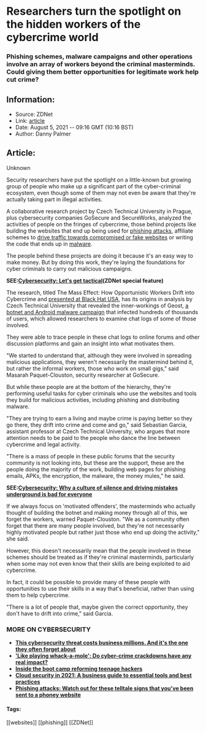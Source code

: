 # Researchers turn the spotlight on the hidden workers of the cybercrime world
### Phishing schemes, malware campaigns and other operations involve an array of workers beyond the criminal masterminds. Could giving them better opportunities for legitimate work help cut crime?

## Information:
+ Source: ZDNet
+ Link: [article](https://www.zdnet.com/article/researchers-turn-the-spotlight-on-the-hidden-workers-of-the-cybercrime-world/)
+ Date: August 5, 2021 -- 09:16 GMT (10:16 BST)
+ Author: Danny Palmer


## Article:
Unknown

Security researchers have put the spotlight on a little-known but growing group of people who make up a significant part of the cyber-criminal ecosystem, even though some of them may not even be aware that they're actually taking part in illegal activities. 

A collaborative research project by Czech Technical University in Prague, plus cybersecurity companies GoSecure and SecureWorks, analyzed the activities of people on the fringes of cybercrime, those behind projects like building the websites that end up being used for [phishing attacks](https://www.zdnet.com/article/what-is-phishing-how-to-protect-yourself-from-scam-emails-and-more/), affiliate schemes to [drive traffic towards compromised or fake websites](https://www.zdnet.com/article/this-security-project-has-taken-down-1-5-million-scam-phishing-and-malware-urls-in-just-a-year/) or writing the code that ends up in [malware](https://www.zdnet.com/article/what-is-malware-everything-you-need-to-know-about-viruses-trojans-and-malicious-software/). 


The people behind these projects are doing it because it's an easy way to make money. But by doing this work, they're laying the foundations for cyber criminals to carry out malicious campaigns.

**SEE:**[**Cybersecurity: Let's get tactical**](https://www.zdnet.com/topic/cybersecurity-lets-get-tactical/)**(ZDNet special feature)**

The research, titled The Mass Effect: How Opportunistic Workers Drift into Cybercrime and [presented at Black Hat USA](https://www.blackhat.com/us-21/briefings/schedule/index.html#the-mass-effect-how-opportunistic-workers-drift-into-cybercrime-23129), has its origins in analysis by Czech Technical University that revealed the inner-workings of Geost, [a botnet and Android malware campaign](https://www.zdnet.com/article/a-huge-android-trojan-malware-campaign-was-discovered-after-the-gang-behind-it-made-basic-security-mistakes/) that infected hundreds of thousands of users, which allowed researchers to examine chat logs of some of those involved. 

They were able to trace people in these chat logs to online forums and other discussion platforms and gain an insight into what motivates them.

"We started to understand that, although they were involved in spreading malicious applications, they weren't necessarily the mastermind behind it, but rather the informal workers, those who work on small gigs," said Masarah Paquet-Clouston, security researcher at GoSecure. 






But while these people are at the bottom of the hierarchy, they're performing useful tasks for cyber criminals who use the websites and tools they build for malicious activities, including phishing and distributing malware.  

"They are trying to earn a living and maybe crime is paying better so they go there, they drift into crime and come and go," said Sebastian Garcia, assistant professor at Czech Technical University, who argues that more attention needs to be paid to the people who dance the line between cybercrime and legal activity. 

"There is a mass of people in these public forums that the security community is not looking into, but these are the support, these are the people doing the majority of the work, building web pages for phishing emails, APKs, the encryption, the malware, the money mules," he said. 

**SEE:**[**Cybersecurity: Why a culture of silence and driving mistakes underground is bad for everyone**](https://www.zdnet.com/article/cybersecurity-why-a-culture-of-silence-and-driving-mistakes-underground-is-bad-for-everyone/)

If we always focus on 'motivated offenders', the masterminds who actually thought of building the botnet and making money through all of this, we forget the workers, warned Paquet-Clouston. "We as a community often forget that there are many people involved, but they're not necessarily highly motivated people but rather just those who end up doing the activity," she said. 

However, this doesn't necessarily mean that the people involved in these schemes should be treated as if they're criminal masterminds, particularly when some may not even know that their skills are being exploited to aid cybercrime.  

In fact, it could be possible to provide many of these people with opportunities to use their skills in a way that's beneficial, rather than using them to help cybercrime. 

"There is a lot of people that, maybe given the correct opportunity, they don't have to drift into crime," said Garcia. 

### **MORE ON CYBERSECURITY**

* [**This cybersecurity threat costs business millions. And it's the one they often forget about**](https://www.zdnet.com/article/this-cybersecurity-threat-costs-business-millions-and-its-the-one-they-often-forget-about/)
* **['Like playing whack-a-mole': Do cyber-crime crackdowns have any real impact?](https://www.zdnet.com/article/like-playing-whack-a-mole-do-cyber-crime-crackdowns-have-any-real-impact/)**
* [**Inside the boot camp reforming teenage hackers**](https://www.cnet.com/tech/services-and-software/inside-the-boot-camp-reforming-teenage-hackers/)
* [**Cloud security in 2021: A business guide to essential tools and best practices**](https://www.zdnet.com/article/cloud-security-in-2021-a-business-guide-to-essential-tools-and-best-practices/)
* [**Phishing attacks: Watch out for these telltale signs that you've been sent to a phoney website**](https://www.zdnet.com/article/phishing-attacks-watch-out-for-these-telltale-signs-that-youve-been-sent-to-a-phoney-website/)





#### Tags:
[[websites]] [[phishing]] [[ZDNet]]
